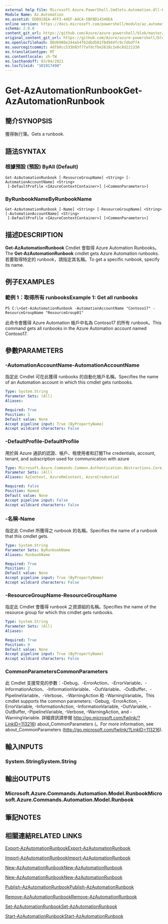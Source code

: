 ```yaml
---
external help file: Microsoft.Azure.PowerShell.Cmdlets.Automation.dll-Help.xml
Module Name: Az.Automation
ms.assetid: EDB918EA-4FF3-44EF-A4CA-5BFBD14340EA
online version: https://docs.microsoft.com/powershell/module/az.automation/get-azautomationrunbook
schema: 2.0.0
content_git_url: https://github.com/Azure/azure-powershell/blob/master/src/Automation/Automation/help/Get-AzAutomationRunbook.md
original_content_git_url: https://github.com/Azure/azure-powershell/blob/master/src/Automation/Automation/help/Get-AzAutomationRunbook.md
ms.openlocfilehash: 00d6908e244a54fb2dbd501f0d944fc9cfdbdff4
ms.sourcegitcommit: 4dfb0cc533b83f77afdcfbe2618c1e6c8d221330
ms.translationtype: MT
ms.contentlocale: zh-TW
ms.lasthandoff: 03/04/2021
ms.locfileid: "101917490"
---
```

# <span data-ttu-id="a1b41-101">Get-AzAutomationRunbook</span><span class="sxs-lookup"><span data-stu-id="a1b41-101">Get-AzAutomationRunbook</span></span>

## <span data-ttu-id="a1b41-102">簡介</span><span class="sxs-lookup"><span data-stu-id="a1b41-102">SYNOPSIS</span></span>
<span data-ttu-id="a1b41-103">獲得執行簿。</span><span class="sxs-lookup"><span data-stu-id="a1b41-103">Gets a runbook.</span></span>

## <span data-ttu-id="a1b41-104">語法</span><span class="sxs-lookup"><span data-stu-id="a1b41-104">SYNTAX</span></span>

### <span data-ttu-id="a1b41-105">根據預設 (預設) </span><span class="sxs-lookup"><span data-stu-id="a1b41-105">ByAll (Default)</span></span>
```
Get-AzAutomationRunbook [-ResourceGroupName] <String> [-AutomationAccountName] <String>
 [-DefaultProfile <IAzureContextContainer>] [<CommonParameters>]
```

### <span data-ttu-id="a1b41-106">ByRunbookName</span><span class="sxs-lookup"><span data-stu-id="a1b41-106">ByRunbookName</span></span>
```
Get-AzAutomationRunbook [-Name] <String> [-ResourceGroupName] <String> [-AutomationAccountName] <String>
 [-DefaultProfile <IAzureContextContainer>] [<CommonParameters>]
```

## <span data-ttu-id="a1b41-107">描述</span><span class="sxs-lookup"><span data-stu-id="a1b41-107">DESCRIPTION</span></span>
<span data-ttu-id="a1b41-108">**Get-AzAutomationRunbook** Cmdlet 會取得 Azure Automation Runbooks。</span><span class="sxs-lookup"><span data-stu-id="a1b41-108">The **Get-AzAutomationRunbook** cmdlet gets Azure Automation runbooks.</span></span>
<span data-ttu-id="a1b41-109">若要取得特定的 runbook，請指定其名稱。</span><span class="sxs-lookup"><span data-stu-id="a1b41-109">To get a specific runbook, specify its name.</span></span>

## <span data-ttu-id="a1b41-110">例子</span><span class="sxs-lookup"><span data-stu-id="a1b41-110">EXAMPLES</span></span>

### <span data-ttu-id="a1b41-111">範例 1：取得所有 runbooks</span><span class="sxs-lookup"><span data-stu-id="a1b41-111">Example 1: Get all runbooks</span></span>
```
PS C:\>Get-AzAutomationRunbook -AutomationAccountName "Contoso17" -ResourceGroupName "ResourceGroup01"
```

<span data-ttu-id="a1b41-112">此命令會獲得 Azure Automation 帳戶中名為 Contoso17 的所有 runbook。</span><span class="sxs-lookup"><span data-stu-id="a1b41-112">This command gets all runbooks in the Azure Automation account named Contoso17.</span></span>

## <span data-ttu-id="a1b41-113">參數</span><span class="sxs-lookup"><span data-stu-id="a1b41-113">PARAMETERS</span></span>

### <span data-ttu-id="a1b41-114">-AutomationAccountName</span><span class="sxs-lookup"><span data-stu-id="a1b41-114">-AutomationAccountName</span></span>
<span data-ttu-id="a1b41-115">指定此 Cmdlet 可在此獲得 runbooks 的自動化帳戶名稱。</span><span class="sxs-lookup"><span data-stu-id="a1b41-115">Specifies the name of an Automation account in which this cmdlet gets runbooks.</span></span>

```yaml
Type: System.String
Parameter Sets: (All)
Aliases:

Required: True
Position: 1
Default value: None
Accept pipeline input: True (ByPropertyName)
Accept wildcard characters: False
```

### <span data-ttu-id="a1b41-116">-DefaultProfile</span><span class="sxs-lookup"><span data-stu-id="a1b41-116">-DefaultProfile</span></span>
<span data-ttu-id="a1b41-117">用於與 Azure 通訊的認證、帳戶、租使用者和訂閱</span><span class="sxs-lookup"><span data-stu-id="a1b41-117">The credentials, account, tenant, and subscription used for communication with azure</span></span>

```yaml
Type: Microsoft.Azure.Commands.Common.Authentication.Abstractions.Core.IAzureContextContainer
Parameter Sets: (All)
Aliases: AzContext, AzureRmContext, AzureCredential

Required: False
Position: Named
Default value: None
Accept pipeline input: False
Accept wildcard characters: False
```

### <span data-ttu-id="a1b41-118">-名稱</span><span class="sxs-lookup"><span data-stu-id="a1b41-118">-Name</span></span>
<span data-ttu-id="a1b41-119">指定此 Cmdlet 所獲得之 runbook 的名稱。</span><span class="sxs-lookup"><span data-stu-id="a1b41-119">Specifies the name of a runbook that this cmdlet gets.</span></span>

```yaml
Type: System.String
Parameter Sets: ByRunbookName
Aliases: RunbookName

Required: True
Position: 2
Default value: None
Accept pipeline input: True (ByPropertyName)
Accept wildcard characters: False
```

### <span data-ttu-id="a1b41-120">-ResourceGroupName</span><span class="sxs-lookup"><span data-stu-id="a1b41-120">-ResourceGroupName</span></span>
<span data-ttu-id="a1b41-121">指定此 Cmdlet 會獲得 runbook 之資源組的名稱。</span><span class="sxs-lookup"><span data-stu-id="a1b41-121">Specifies the name of the resource group for which this cmdlet gets runbooks.</span></span>

```yaml
Type: System.String
Parameter Sets: (All)
Aliases:

Required: True
Position: 0
Default value: None
Accept pipeline input: True (ByPropertyName)
Accept wildcard characters: False
```

### <span data-ttu-id="a1b41-122">CommonParameters</span><span class="sxs-lookup"><span data-stu-id="a1b41-122">CommonParameters</span></span>
<span data-ttu-id="a1b41-123">此 Cmdlet 支援常見的參數：-Debug、-ErrorAction、-ErrorVariable、-InformationAction、-InformationVariable、-OutVariable、-OutBuffer、-PipelineVariable、-Verbose、-WarningAction 和 -WarningVariable。</span><span class="sxs-lookup"><span data-stu-id="a1b41-123">This cmdlet supports the common parameters: -Debug, -ErrorAction, -ErrorVariable, -InformationAction, -InformationVariable, -OutVariable, -OutBuffer, -PipelineVariable, -Verbose, -WarningAction, and -WarningVariable.</span></span> <span data-ttu-id="a1b41-124">詳細資訊請參閱 http://go.microsoft.com/fwlink/?LinkID=113216) about_CommonParameters (。</span><span class="sxs-lookup"><span data-stu-id="a1b41-124">For more information, see about_CommonParameters (http://go.microsoft.com/fwlink/?LinkID=113216).</span></span>

## <span data-ttu-id="a1b41-125">輸入</span><span class="sxs-lookup"><span data-stu-id="a1b41-125">INPUTS</span></span>

### <span data-ttu-id="a1b41-126">System.String</span><span class="sxs-lookup"><span data-stu-id="a1b41-126">System.String</span></span>

## <span data-ttu-id="a1b41-127">輸出</span><span class="sxs-lookup"><span data-stu-id="a1b41-127">OUTPUTS</span></span>

### <span data-ttu-id="a1b41-128">Microsoft.Azure.Commands.Automation.Model.Runbook</span><span class="sxs-lookup"><span data-stu-id="a1b41-128">Microsoft.Azure.Commands.Automation.Model.Runbook</span></span>

## <span data-ttu-id="a1b41-129">筆記</span><span class="sxs-lookup"><span data-stu-id="a1b41-129">NOTES</span></span>

## <span data-ttu-id="a1b41-130">相關連結</span><span class="sxs-lookup"><span data-stu-id="a1b41-130">RELATED LINKS</span></span>

[<span data-ttu-id="a1b41-131">Export-AzAutomationRunbook</span><span class="sxs-lookup"><span data-stu-id="a1b41-131">Export-AzAutomationRunbook</span></span>](./Export-AzAutomationRunbook.md)

[<span data-ttu-id="a1b41-132">Import-AzAutomationRunbook</span><span class="sxs-lookup"><span data-stu-id="a1b41-132">Import-AzAutomationRunbook</span></span>](./Import-AzAutomationRunbook.md)

[<span data-ttu-id="a1b41-133">New-AzAutomationRunbook</span><span class="sxs-lookup"><span data-stu-id="a1b41-133">New-AzAutomationRunbook</span></span>](./New-AzAutomationRunbook.md)

[<span data-ttu-id="a1b41-134">New-AzAutomationRunbook</span><span class="sxs-lookup"><span data-stu-id="a1b41-134">New-AzAutomationRunbook</span></span>](./New-AzAutomationRunbook.md)

[<span data-ttu-id="a1b41-135">Publish-AzAutomationRunbook</span><span class="sxs-lookup"><span data-stu-id="a1b41-135">Publish-AzAutomationRunbook</span></span>](./Publish-AzAutomationRunbook.md)

[<span data-ttu-id="a1b41-136">Remove-AzAutomationRunbook</span><span class="sxs-lookup"><span data-stu-id="a1b41-136">Remove-AzAutomationRunbook</span></span>](./Remove-AzAutomationRunbook.md)

[<span data-ttu-id="a1b41-137">Set-AzAutomationRunbook</span><span class="sxs-lookup"><span data-stu-id="a1b41-137">Set-AzAutomationRunbook</span></span>](./Set-AzAutomationRunbook.md)

[<span data-ttu-id="a1b41-138">Start-AzAutomationRunbook</span><span class="sxs-lookup"><span data-stu-id="a1b41-138">Start-AzAutomationRunbook</span></span>](./Start-AzAutomationRunbook.md)


